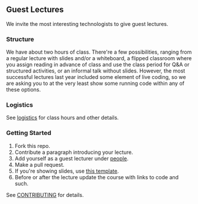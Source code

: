 Guest Lectures
--------------

We invite the most interesting technologists to give guest lectures.

### Structure

We have about two hours of class. There're a few possibilities, ranging from a regular lecture with slides and/or a whiteboard, a flipped classroom where you assign reading in advance of class and use the class period for Q&A or structured activities, or an informal talk without slides. However, the most successful lectures last year included some element of live coding, so we are asking you to at the very least show some running code within any of these options.

### Logistics

See [logistics](logistics.md) for class hours and other details.

### Getting Started

1. Fork this repo.
2. Contribute a paragraph introducing your lecture.
3. Add yourself as a guest lecturer under [people](/README.md#people).
4. Make a pull request.
5. If you're showing slides, use [this template](https://docs.google.com/presentation/d/17ja25npJOG5qcUNsaJzTWEl_fLqPR5S4FozVkbI5GmU/edit?usp=sharing).
6. Before or after the lecture update the course with links to code and such.

See [CONTRIBUTING](/CONTRIBUTING.md) for details.
